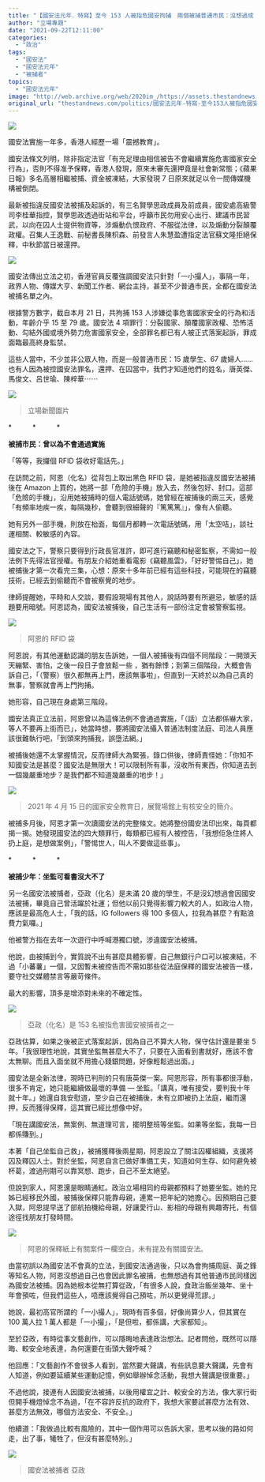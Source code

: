 ```yaml
---
title: "【國安法元年．特寫】至今 153 人被指危國安拘捕　兩個被捕普通市民：沒想過成「一小撮人」"
author: "立場專題"
date: "2021-09-22T12:11:00"
categories:
  - "政治"
tags:
  - "國安法"
  - "國安法元年"
  - "被捕者"
topics:
  - "國安法元年"
image: "http://web.archive.org/web/2020im_/https://assets.thestandnews.com/media/photos/20210922-03_rbkTNl8.png"
original_url: "thestandnews.com/politics/國安法元年-特寫-至今153人被指危國安拘捕-兩個被捕普通市民-沒想過成一小撮人"
---
```

![](http://web.archive.org/web/2020im_/https://assets.thestandnews.com/media/photos/20210922-03_rbkTNl8.png)

國安法實施一年多，香港人經歷一場「震撼教育」。

國安法條文列明，除非指定法官「有充足理由相信被告不會繼續實施危害國家安全行為」，否則不得准予保釋，香港人發現，原來未審先還押竟是社會新常態；《蘋果日報》多名高層相繼被捕、資金被凍結，大家發現 7 日原來就足以令一間傳媒機構被倒閉。

最新被指違反國安法被捕及起訴的，有三名賢學思政成員及前成員，國安處高級警司李桂華指控，賢學思政透過街站和平台，呼籲市民勿用安心出行、建議市民習武，以向在囚人士提供物資等，涉煽動仇恨政府、不服從法律，以及煽動分裂顛覆政權。召集人王逸戰、前秘書長陳枳森、前發言人朱慧盈遭指定法官蘇文隆拒絕保釋，中秋節當日被還押。

![](http://web.archive.org/web/2020im_/https://assets.thestandnews.com/media/photos/1_ckRAjQ9.jpg)

國安法傳出立法之初，香港官員反覆強調國安法只針對「一小撮人」，事隔一年，政界人物、傳媒大亨、新聞工作者、網台主持，甚至不少普通市民，全都在國安法被捕名單之內。

根據警方數字，截自本月 21 日，共拘捕 153 人涉嫌從事危害國家安全的行為和活動，年齡介乎 15 至 79 歲。國安法 4 項罪行：分裂國家、顛覆國家政權、恐怖活動、勾結外國或境外勢力危害國家安全，全部罪名都已有人被正式落案起訴，罪成面臨最高終身監禁。

這些人當中，不少並非公眾人物，而是一般普通市民：15 歲學生、67 歲婦人……也有人因為被控國安法罪名，還押、在囚當中，我們才知道他們的姓名，唐英傑、馬俊文、呂世瑜、陳梓華⋯⋯

![](http://web.archive.org/web/2020im_/https://assets.thestandnews.com/media/photos/106098156_10220927731017156_5273415671945407520_o_5RGQf.jpg)
> 立場新聞圖片

\*　　　\*　　　\*

**被捕市民：曾以為不會通過實施**

「等等，我攞個 RFID 袋收好電話先。」

在訪問之前，阿恩（化名）從背包上取出黑色 RFID 袋，是她被指違反國安法被捕後在 Amazon 上買的，她將一部「危險的手機」放入去，然後包好、封口。這部「危險的手機」，沿用她被捕時的個人電話號碼，她曾經在被捕後的兩三天，感覺「有頻率地疾一疾，每隔幾秒，會聽到很細聲的『篤篤篤』」，像有人偷聽。

她有另外一部手機，則放在枱面，每個月都轉一次電話號碼，用「太空咭」，談社運相關、較敏感的內容。

國安法之下，警察只要得到行政長官准許，即可進行竊聽和秘密監察，不需如一般法例下先得法官授權。有朋友介紹她重看電影《竊聽風雲》，「好好警惕自己」，她被捕後才第一次看完三集，心想：原來十多年前已經有這些科技，可能現在的竊聽技術，已經去到偷聽而不會被察覺的地步。

律師提醒她，平時和人交談，要假設現場有其他人，說話時要有所避忌，敏感的話題要用暗號。阿恩認為，國安法被捕後，自己生活有一部份注定會被警察監視。

![](http://web.archive.org/web/2020im_/https://assets.thestandnews.com/media/photos/IMG_1816.JPG)
> 阿恩的 RFID 袋

阿恩說，有其他運動認識的朋友告訴她，一個人被捕後有四個不同階段：一開頭天天繃緊、害怕，之後一段日子會放鬆一些 ，猶有餘悸；到第三個階段，大概會告訴自己，「（警察）很久都無再上門，應該無事啦」，但直到一天終於以為自己真的無事，警察就會再上門拘捕。

她形容，自己現在身處第三階段。

國安法真正立法前，阿恩曾以為這條法例不會通過實施，「（話）立法都係嚇大家，等人不要再上街而已」，她當時想，要將國安法攝入普通法制度法庭、司法人員應該很難執行吧，「到頭來拘捕我，誤墮法網。」

被捕後她還不太掌握情況，反而律師大為緊張，錄口供後，律師責怪她：「你知不知國安法是甚麼？國安法是無限大！可以限制所有事，沒收所有東西，你知道去到一個幾嚴重地步？是我們都不知道幾嚴重的地步！」

![](http://web.archive.org/web/2020im_/https://assets.thestandnews.com/media/photos/173158592_10159022984006422_7787784886806918369_n.jpg)
> 2021 年 4 月 15 日的國家安全教育日，展覽場館上有核安全的簡介。

被捕多月後，阿恩才第一次讀國安法的完整條文。她將整份國安法印出來，每頁都揭一揭。她發現國安法的四大類罪行，每類都已經有人被控告，「我想佢急住將人扔上庭，是想做案例」，「警惕世人，叫人不要做這些事」。

\*　　　\*　　　\*

**被捕少年：坐監可看書沒大不了**

另一名國安法被捕者，亞政（化名）是未滿 20 歲的學生，不是沒幻想過會因國安法被捕，畢竟自己曾活躍於社運；但他以前只覺得影響力較大的人，如政治人物，應該是最高危人士，「我的話，IG followers 得 100 多個人，拉我為甚麼？有點浪費力氣囉。」

他被警方指在去年一次遊行中呼喊港獨口號，涉違國安法被捕。

他說，由被捕到今，實質說不出有甚麼具體影響，自己無銀行户口可以被凍結，不過「小蕃薯」一個，又因暫未被控告而不需如那些從法庭保釋的國安法被告一樣，要守社交媒體禁言等嚴苛條件。

最大的影響，頂多是增添對未來的不確定性。

![](http://web.archive.org/web/2020im_/https://assets.thestandnews.com/media/photos/201194523_10165959684200019_7964454278295453040_n.jpg)
> 亞政（化名）是 153 名被指危害國安被捕者之一

亞政估算，如果之後被正式落案起訴，因為自己不算大人物，保守估計還是要坐 5 年。「我很理性地說，其實坐監無甚麼大不了，只要在入面看到書就好，應該不會太無聊。而且入面坐就不用擔心錢銀問題，好像輕鬆過出面。」

國安法是全新法律，現時已判刑的只有唐英傑一案。阿恩形容，所有事都很浮動，很多不肯定，她只能繼續做最壞的準備 — 坐監。「講真，唯有接受，要判我十年就十年。」她還自我安慰道，至少自己在被捕後，未有立即被扔上法庭，繼而還押，反而獲得保釋，這其實已經比想像中好。

「現在講國安法，無案例、無道理可言，擺明整班等坐監。如果等坐監，我每一日都係賺到。」

本著「自己坐監自己救」，被捕獲釋後兩星期，阿恩設立了關注囚權組織，支援將囚及釋囚人士。對於坐監，阿恩自言已做好準備工夫，知道如何生存、如何避免被杯葛，渡過刑期可以靠冥想、跑步，自己不至太絕望。

但說到家人，阿恩還是眼睛通紅。政治立場相同的母親都預料了她要坐監。她的兄姊已經移民外國，被捕後保釋只能靠母親，連累一把年紀的她擔心。因預期自己要入獄，阿恩提早送了部航拍機給母親，好讓愛行山、影相的母親有興趣寄托，有個途徑找朋友打發時間。

![](http://web.archive.org/web/2020im_/https://assets.thestandnews.com/media/photos/IMG_1818_00000_GDee5MA_CwYy3CO.jpg)
> 阿恩的保釋紙上有關案件一欄空白，未有提及有關國安法。

由當初誤以為國安法不會真的立法，到國安法通過後，只以為會拘捕周庭、黃之鋒等知名人物，阿恩沒想過自己也會因此罪名被捕，也無想過有其他普通市民同樣因為國安法被捕。因為她根本從無打算從政，「有很多人說，食政治飯坐幾年、坐十年會預咗，但我們這些人，唔應該覺得自己預咗，所以更覺得荒謬。」

她說，最初高官所謂的「一小撮人」，現時有百多個，好像尚算少人，但其實在 100 萬人拉 1 萬人都是「一小撮」，「是但啦，都係講，大家都知」。

至於亞政，有時從事文藝創作，可以隱晦地表達政治想法。記者問他，既然可以隱晦、較安全地表達，為何還要在街頭大聲呼喊？

他回應：「文藝創作不會很多人看到，當然要大聲講，有些訊息要大聲講，先會有人知道，例如要延續某些運動記憶，例如舉辦悼念活動，我想大聲講是很重要。」

不過他說，接連有人因國安法被捕，以後用權宜之計、較安全的方法，像大家行街但開手機燈悼念不為過，「在不容許反抗的政府下，我想大家要試甚麼方法有效、甚麼方法無效，哪個方法安全、不安全。」

他續道：「我做過比較有風險的，其中一個作用可以告訴大家，思考以後的路如何走，出了事，犧牲了，但沒有甚麼特別。」

![](http://web.archive.org/web/2020im_/https://assets.thestandnews.com/media/photos/200489802_10165959684245019_3437645989263036836_n_qeA9uFE.jpg)
> 國安法被捕者 亞政
